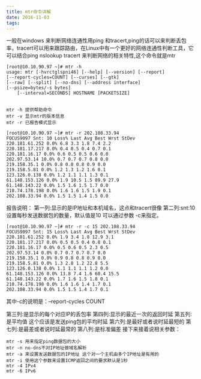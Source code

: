 ```yaml
---
title: mtr命令详解
date: 2016-11-03
tags:
---
```

一般在windows 来判断网络连通性用ping 和tracert,ping的话可以来判断丢包率，tracert可以用来跟踪路由，在Linux中有一个更好的网络连通性判断工具，它可以结合ping nslookup tracert 来判断网络的相关特性,这个命令就是mtr
<!--more-->
    [root@10.10.90.97 ~]# mtr -h
    usage: mtr [-hvrctglspni46] [--help] [--version] [--report]
    [--report-cycles=COUNT] [--curses] [--gtk]
    [--raw] [--split] [--no-dns] [--address interface]
    [--psize=bytes/-s bytes]
        [--interval=SECONDS] HOSTNAME [PACKETSIZE]
    
    
    mtr -h 提供帮助命令
    mtr -v 显示mtr的版本信息
    mtr -r 已报告模式显示

    [root@10.10.90.97 ~]# mtr -r 202.108.33.94
    FOCUS9097 Snt: 10 Loss% Last Avg Best Wrst StDev
    220.181.61.252 0.0% 6.8 3.3 1.8 7.4 2.2
    220.181.17.217 0.0% 0.4 0.5 0.4 0.7 0.1
    220.181.16.17 0.0% 0.6 0.5 0.5 0.6 0.0
    202.97.53.14 10.0% 0.7 0.7 0.7 0.8 0.0
    219.158.35.1 0.0% 0.8 0.8 0.8 0.9 0.0
    219.158.5.81 0.0% 1.2 1.3 1.2 1.6 0.1
    123.126.0.138 0.0% 1.2 1.1 1.1 1.3 0.1
    61.148.153.126 0.0% 1.9 10.5 1.5 89.9 27.9
    61.148.143.22 0.0% 1.5 1.6 1.5 1.7 0.0
    210.74.178.198 0.0% 1.6 1.6 1.5 1.9 0.1
    202.108.33.94 0.0% 1.5 1.5 1.4 1.5 0.0


报告说明：
第一列:显示的是IP地址和本机域名，这点和tracert很像
第二列:snt:10 设置每秒发送数据包的数量，默认值是10 可以通过参数 -c来指定。

    [root@10.10.90.97 ~]# mtr -r -c 15 202.108.33.94
    FOCUS9097 Snt: 15 Loss% Last Avg Best Wrst StDev
    220.181.61.252 0.0% 1.9 3.4 1.8 12.9 3.1
    220.181.17.217 0.0% 0.5 0.5 0.4 0.8 0.1
    220.181.16.17 0.0% 0.5 0.6 0.5 2.3 0.5
    202.97.53.14 0.0% 0.7 0.7 0.7 0.7 0.0
    219.158.35.1 0.0% 0.9 0.8 0.8 0.9 0.0
    219.158.5.81 0.0% 1.3 2.8 1.2 22.8 5.5
    123.126.0.138 0.0% 1.1 1.1 1.1 1.2 0.0
    61.148.153.126 0.0% 13.8 7.4 1.6 60.4 15.5
    61.148.143.22 0.0% 1.7 1.6 1.5 1.8 0.1
    210.74.178.198 0.0% 1.6 1.6 1.4 1.7 0.1
    202.108.33.94 0.0% 1.5 1.5 1.4 1.7 0.1
    

其中-c的说明是：–report-cycles COUNT

第三列:是显示的每个对应IP的丢包率
第四列:显示的最近一次的返回时延
第五列:是平均值 这个应该是发送ping包的平均时延
第六列:是最好或者说时延最短的
第七列:是最差或者说时延最常的
第八列:是标准偏差
接下来接着说相关参数：

    mtr -s 用来指定ping数据包的大小
    mtr -n no-dns不对IP地址做域名解析
    mtr -a 来设置发送数据包的IP地址 这个对一个主机由多个IP地址是有用的
    mtr -i 使用这个参数来设置ICMP返回之间的要求默认是1秒
    mtr -4 IPv4
    mtr -6 IPv6
